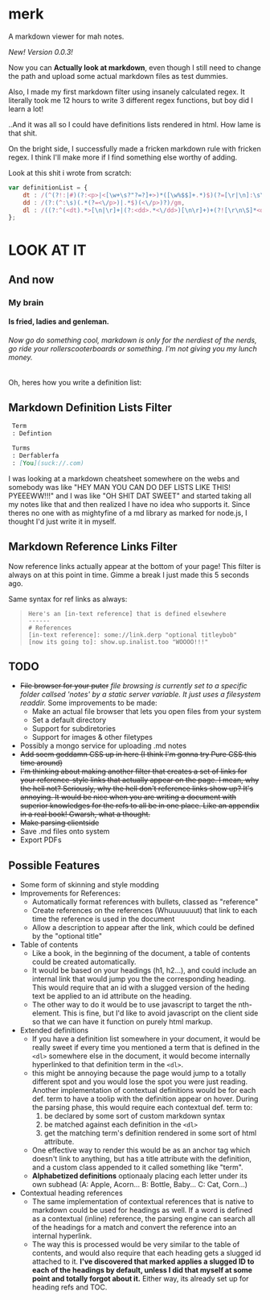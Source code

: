 merk
====

A markdown viewer for mah notes.

_New! Version 0.0.3!_

Now you can **Actually look at markdown**, even though I still need to change the path and upload some actual markdown files as test dummies.

Also, I made my first markdown filter using insanely calculated regex. It literally took me 12 hours to write 3 different regex functions, but boy did I learn a lot!

..And it was all so I could have definitions lists rendered in html. How lame is that shit.

On the bright side, I successfully made a fricken markdown rule with fricken regex. I think I'll make more if I find something else worthy of adding.

Look at this shit i wrote from scratch:

```js
var definitionList = {
	dt : /(^(?!:|#)(?:<p>|<[\w+\s?"?=?]+>)*([\w%$$]+.*)$)(?=[\r|\n]:\s\S)/gm,
	dd : /(?:(^:\s)(.*(?=<\/p>)|.*$)(<\/p>)?)/gm,
	dl : /((?:^(<dt).*>[\n|\r]+|(?:<dd>.*<\/dd>)[\n\r]+)+(?![\r\n\S]*<dt>|[\r\n\S]+<dd>))/gm
};
```
# LOOK AT IT
## And now
### My brain
#### Is fried, ladies and genleman.
###### Now go do something cool, markdown is only for the nerdiest of the nerds, go ride your rollerscooterboards or something. I'm not giving you my lunch money.

Oh, heres how you write a definition list:

## Markdown Definition Lists Filter

```md
 Term
 : Defintion

 Turms
 : Derfablerfa
 : [You](suck://.com)
```

I was looking at a markdown cheatsheet somewhere on the webs and somebody was like "HEY MAN YOU CAN DO DEF LISTS LIKE THIS! PYEEEWW!!!" and I was like "OH SHIT DAT SWEET" and started taking all my notes like that and then realized I have no idea who supports it. Since theres no one with as mightyfine of a md library as marked for node.js, I thought I'd just write it in myself.

## Markdown Reference Links Filter

Now reference links actually appear at the bottom of your page! This filter is always on at this point in time. Gimme a break I just made this 5 seconds ago.

Same syntax for ref links as always:
>```
>Here's an [in-text reference] that is defined elsewhere
>------
># References
>[in-text reference]: some://link.derp "optional titleybob"
>[now its going to]: show.up.inalist.too "WOOOO!!!"
>```

## TODO
* ~~File browser for your puter~~ _file browsing is currently set to a specific folder callsed 'notes' by a static server variable. It just uses a filesystem readdir._
Some improvements to be made:
	- Make an actual file browser that lets you open files from your system
	- Set a default directory
	- Support for subdiretories
	- Support for images & other filetypes
* Possibly a mongo service for uploading .md notes
* ~~Add soem goddamn CSS up in here (I think I'm gonna try Pure CSS this time around)~~
* ~~I'm thinking about making another filter that creates a set of links for your reference-style links that actually appear on the page. I mean, why the hell not? Seriously, why the hell don't reference links show up? It's annoying. It would be nice when you are writing a document with superior knowledges for the refs to all be in one place. Like an appendix in a real book! Gwarsh, what a thought.~~
* ~~Make parsing clientside~~
* Save .md files onto system
* Export PDFs

## Possible Features
* Some form of skinning and style modding
* Improvements for References:
	* Automatically format references with bullets, classed as "reference"
	* Create references on the references (Whuuuuuuut) that link to each time the reference is used in the document
	* Allow a description to appear after the link, which could be defined by the "optional title"
* Table of contents
	* Like a book, in the beginning of the document, a table of contents could be created automatically. 
	* It would be based on your headings (h1, h2...), and could include an internal link that would jump you the the corresponding heading. This would require that an id with a slugged version of the heding text be applied to an id attribute on the heading.
	* The other way to do it would be to use javascript to target the nth-element. This is fine, but I'd like to avoid javascript on the client side so that we can have it function on purely html markup.
* Extended definitions
	* If you have a definition list somewhere in your document, it would be really sweet if every time you mentioned a term that is defined in the ```<dl>``` somewhere else in the document, it would become internally hyperlinked to that definition term in the ```<dl>```.
	* this might be annoying because the page would jump to a totally different spot and you would lose the spot you were just reading. Another implementation of contextual definitions would be for each def. term to have a toolip with the definition appear on hover. During the parsing phase, this would require each contextual def. term to:
		1. be declared by some sort of custom markdown syntax
		2. be matched against each definition in the ```<dl>```
		3. get the matching term's definition rendered in some sort of html attribute.
	* One effective way to render this would be as an anchor tag which doesn't link to anything, but has a title attribute with the definition, and a custom class appended to it called something like "term".
	* **Alphabetized definitions** optionaaly placing each letter under its own subhead (A: Apple, Acorn... B: Bottle, Baby... C: Cat, Corn...)
* Contextual heading references
	* The same implementation of contextual references that is native to markdown could be used for headings as well. If a word is defined as a contextual (inline) reference, the parsing engine can search all of the headings for a match and convert the reference into an internal hyperlink.
	* The way this is processed would be very similar to the table of contents, and would also require that each heading gets a slugged id attached to it. **I've discovered that marked applies a slugged ID to each of the headings by default, unless I did that myself at some point and totally forgot about it.** Either way, its already set up for heading refs and TOC.